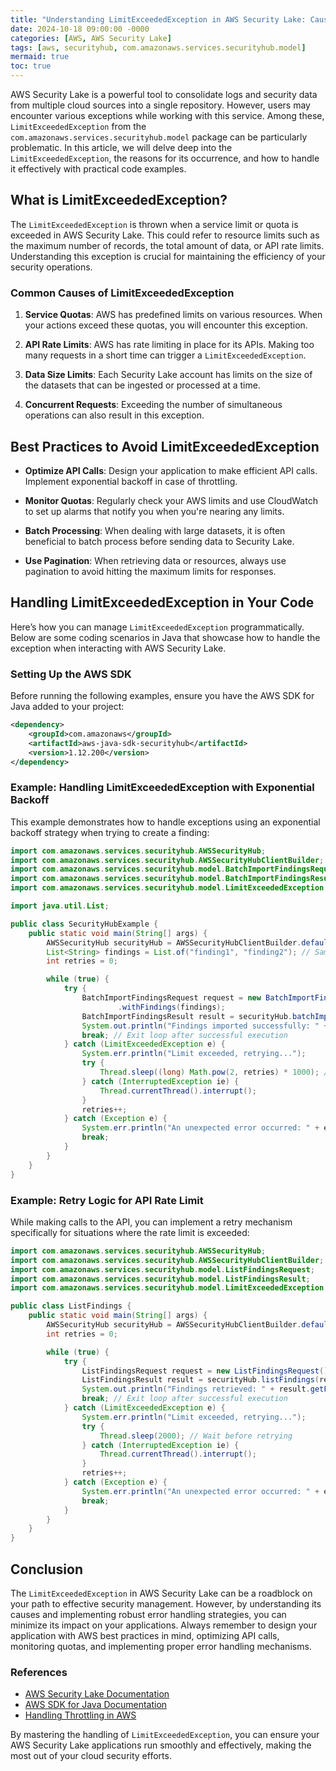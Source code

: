 ```yaml
---
title: "Understanding LimitExceededException in AWS Security Lake: Causes, Solutions, and Code Examples"
date: 2024-10-18 09:00:00 -0000
categories: [AWS, AWS Security Lake]
tags: [aws, securityhub, com.amazonaws.services.securityhub.model]
mermaid: true
toc: true
---
```



AWS Security Lake is a powerful tool to consolidate logs and security data from multiple cloud sources into a single repository. However, users may encounter various exceptions while working with this service. Among these, `LimitExceededException` from the `com.amazonaws.services.securityhub.model` package can be particularly problematic. In this article, we will delve deep into the `LimitExceededException`, the reasons for its occurrence, and how to handle it effectively with practical code examples.

## What is LimitExceededException?

The `LimitExceededException` is thrown when a service limit or quota is exceeded in AWS Security Lake. This could refer to resource limits such as the maximum number of records, the total amount of data, or API rate limits. Understanding this exception is crucial for maintaining the efficiency of your security operations.

### Common Causes of LimitExceededException

1. **Service Quotas**: AWS has predefined limits on various resources. When your actions exceed these quotas, you will encounter this exception.
   
2. **API Rate Limits**: AWS has rate limiting in place for its APIs. Making too many requests in a short time can trigger a `LimitExceededException`.

3. **Data Size Limits**: Each Security Lake account has limits on the size of the datasets that can be ingested or processed at a time.

4. **Concurrent Requests**: Exceeding the number of simultaneous operations can also result in this exception.

## Best Practices to Avoid LimitExceededException

- **Optimize API Calls**: Design your application to make efficient API calls. Implement exponential backoff in case of throttling.

- **Monitor Quotas**: Regularly check your AWS limits and use CloudWatch to set up alarms that notify you when you're nearing any limits.

- **Batch Processing**: When dealing with large datasets, it is often beneficial to batch process before sending data to Security Lake.

- **Use Pagination**: When retrieving data or resources, always use pagination to avoid hitting the maximum limits for responses.

## Handling LimitExceededException in Your Code

Here’s how you can manage `LimitExceededException` programmatically. Below are some coding scenarios in Java that showcase how to handle the exception when interacting with AWS Security Lake.

### Setting Up the AWS SDK

Before running the following examples, ensure you have the AWS SDK for Java added to your project:

```xml
<dependency>
    <groupId>com.amazonaws</groupId>
    <artifactId>aws-java-sdk-securityhub</artifactId>
    <version>1.12.200</version>
</dependency>
```

### Example: Handling LimitExceededException with Exponential Backoff

This example demonstrates how to handle exceptions using an exponential backoff strategy when trying to create a finding:

```java
import com.amazonaws.services.securityhub.AWSSecurityHub;
import com.amazonaws.services.securityhub.AWSSecurityHubClientBuilder;
import com.amazonaws.services.securityhub.model.BatchImportFindingsRequest;
import com.amazonaws.services.securityhub.model.BatchImportFindingsResult;
import com.amazonaws.services.securityhub.model.LimitExceededException;

import java.util.List;

public class SecurityHubExample {
    public static void main(String[] args) {
        AWSSecurityHub securityHub = AWSSecurityHubClientBuilder.defaultClient();
        List<String> findings = List.of("finding1", "finding2"); // Sample findings
        int retries = 0;

        while (true) {
            try {
                BatchImportFindingsRequest request = new BatchImportFindingsRequest()
                        .withFindings(findings);
                BatchImportFindingsResult result = securityHub.batchImportFindings(request);
                System.out.println("Findings imported successfully: " + result);
                break; // Exit loop after successful execution
            } catch (LimitExceededException e) {
                System.err.println("Limit exceeded, retrying...");
                try {
                    Thread.sleep((long) Math.pow(2, retries) * 1000); // Exponential backoff
                } catch (InterruptedException ie) {
                    Thread.currentThread().interrupt();
                }
                retries++;
            } catch (Exception e) {
                System.err.println("An unexpected error occurred: " + e.getMessage());
                break;
            }
        }
    }
}
```

### Example: Retry Logic for API Rate Limit

While making calls to the API, you can implement a retry mechanism specifically for situations where the rate limit is exceeded:

```java
import com.amazonaws.services.securityhub.AWSSecurityHub;
import com.amazonaws.services.securityhub.AWSSecurityHubClientBuilder;
import com.amazonaws.services.securityhub.model.ListFindingsRequest;
import com.amazonaws.services.securityhub.model.ListFindingsResult;
import com.amazonaws.services.securityhub.model.LimitExceededException;

public class ListFindings {
    public static void main(String[] args) {
        AWSSecurityHub securityHub = AWSSecurityHubClientBuilder.defaultClient();
        int retries = 0;

        while (true) {
            try {
                ListFindingsRequest request = new ListFindingsRequest();
                ListFindingsResult result = securityHub.listFindings(request);
                System.out.println("Findings retrieved: " + result.getFindings());
                break; // Exit loop after successful execution
            } catch (LimitExceededException e) {
                System.err.println("Limit exceeded, retrying...");
                try {
                    Thread.sleep(2000); // Wait before retrying
                } catch (InterruptedException ie) {
                    Thread.currentThread().interrupt();
                }
                retries++;
            } catch (Exception e) {
                System.err.println("An unexpected error occurred: " + e.getMessage());
                break;
            }
        }
    }
}
```

## Conclusion

The `LimitExceededException` in AWS Security Lake can be a roadblock on your path to effective security management. However, by understanding its causes and implementing robust error handling strategies, you can minimize its impact on your applications. Always remember to design your application with AWS best practices in mind, optimizing API calls, monitoring quotas, and implementing proper error handling mechanisms.

### References

- [AWS Security Lake Documentation](https://aws.amazon.com/security-lake/)
- [AWS SDK for Java Documentation](https://docs.aws.amazon.com/sdk-for-java/latest/developer-guide/home.html)
- [Handling Throttling in AWS](https://docs.aws.amazon.com/general/latest/gr/api-retries.html)

By mastering the handling of `LimitExceededException`, you can ensure your AWS Security Lake applications run smoothly and effectively, making the most out of your cloud security efforts.